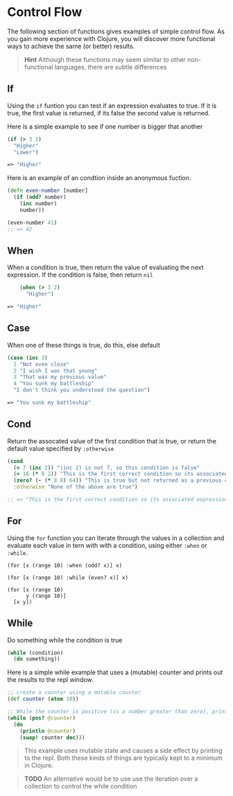 # Control Flow 

The following section of functions gives examples of simple control flow.  As you gain more experience with Clojure, you will discover more functional ways to achieve the same (or better) results.

> **Hint** Although these functions may seem similar to other non-functional languages, there are subtle differences


## If

  Using the `if` funtion you can test if an expression evaluates to true.  If it is true, the first value is returned, if its false the second value is returned.
  
  Here is a simple example to see if one number is bigger that another

```clojure
(if (> 3 2)
  "Higher"
  "Lower")

=> "Higher"
```

Here is an example of an condtion inside an anonymous fuction.

```clojure
(defn even-number [number]
  (if (odd? number)
    (inc number)
    number))

(even-number 41)
;; => 42
```

## When

When a condition is true, then return the value of evaluating the next expression.  If the condition is false, then return `nil`

```clojure
    (when (> 3 2)
      "Higher")

=> "Higher"
```


## Case
When one of these things is true, do this, else default 

```clojure
(case (inc 3)
  1 "Not even close"
  2 "I wish I was that young"
  3 "That was my previous value"
  4 "You sunk my battleship"
  "I don't think you understood the question")

=> "You sunk my battleship"
```

## Cond

Return the assocated value of the first condition that is true, or return the default value specified by `:otherwise`

```clojure
(cond
  (= 7 (inc 2)) "(inc 2) is not 7, so this condition is false"
  (= 16 (* 8 2)) "This is the first correct condition so its associated expression is returned"
  (zero? (- (* 8 8) 64)) "This is true but not returned as a previous condition is true"
  :otherwise "None of the above are true")

;; => "This is the first correct condition so its associated expression is returned"
```

## For

Using the `for` function you can Iterate through the values in a collection and evaluate each value in tern with  with a condition, using either `:when` or `:while`.

```
(for [x (range 10) :when (odd? x)] x)

(for [x (range 10) :while (even? x)] x)

(for [x (range 10)
      y (range 10)]
  [x y])
```

## While

Do something while the condition is true

```clojure
(while (condition) 
  (do something))
```

Here is a simple while example that uses a (mutable) counter and prints out the results to the repl window.

```clojure
;; create a counter using a mutable counter
(def counter (atom 10))

;; While the counter is positive (is a number greater than zero), print out the current value of the counter.
(while (pos? @counter)
  (do
    (println @counter)
    (swap! counter dec)))
```

> This example uses mutable state and causes a side effect by printing to the repl.  Both these kinds of things are typically kept to a minimum in Clojure.

> **TODO** An alternative would be to use use the iteration over a collection to control the while condition

